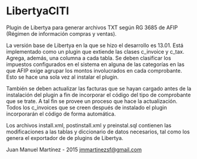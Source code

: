 # LibertyaCITI
Plugin de Libertya para generar archivos TXT según RG 3685 de AFIP (Régimen de información compras y ventas).

La versión base de Libertya en la que se hizo el desarrollo es 13.01.
Está implementado como un plugin que extiende las clases c_invoice y c_tax. Agrega, además, una columna a cada tabla.
Se deben clasificar los impuestos configurados en el sistema en alguna de las categorías en las que AFIP exige agrupar los montos involucrados
en cada comprobante. Esto se hace una sola vez al instalar el plugin.

También se deben actualizar las facturas que se hayan cargado antes de la instalación del plugin a fin de incorporar el código del tipo de comprobante
que se trate. A tal fin se provee un proceso que hace la actualización. Todos los c_invoices que se creen después de instalado el plugin incorporarán
el código de forma automática.

Los archivos install.xml, postinstall.xml y preinstal.sql contienen las modificaciones a las tablas y diccionario de datos necesarios, tal como los
genera el exportador de de plugins de Libertya.

Juan Manuel Martínez - 2015
jmmartinezsf@gmail.com
